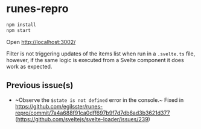# runes-repro

```sh
npm install
npm start
```

Open <http://localhost:3002/>

Filter is not triggering updates of the items list when run in a `.svelte.ts` file, however, if the same logic is executed from a Svelte component it does work as expected.


## Previous issue(s)

- ~Observe the `$state is not defined` error in the console.~ Fixed in <https://github.com/egilsster/runes-repro/commit/7a4a688f91ca0dff697b9f7d7db6ad3b3621d377> (<https://github.com/sveltejs/svelte-loader/issues/239>)
